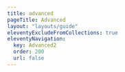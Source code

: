 ```yaml
---
title: advanced
pageTitle: Advanced
layout: "layouts/guide"
eleventyExcludeFromCollections: true
eleventyNavigation:
  key: Advanced2
  order: 200
  url: false
---
```


